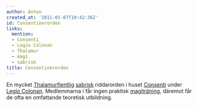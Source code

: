 ```yaml
---
author: Anton
created_at: '2011-01-07T10:42:36Z'
id: Consentinerorden
links:
  mention:
  - Consenti
  - Legio Colonan
  - Thalamur
  - magi
  - sabrisk
title: Consentinerorden
---
```


En mycket [Thalamurfientlig][] [sabrisk] riddarorden i huset [Consenti] under [Legio Colonan].
Medlemmarna i får ingen praktisk [magiträning], däremot får de ofta en omfattande teoretisk
utbildning.

  [Thalamurfientlig]: Thalamur
  [sabrisk]: sabrisk
  [Consenti]: Consenti
  [Legio Colonan]: Legio_Colonan
  [magiträning]: magi
